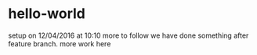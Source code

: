 # hello-world
setup on 12/04/2016 at 10:10
more to follow
we have done something after feature branch.
more work here

